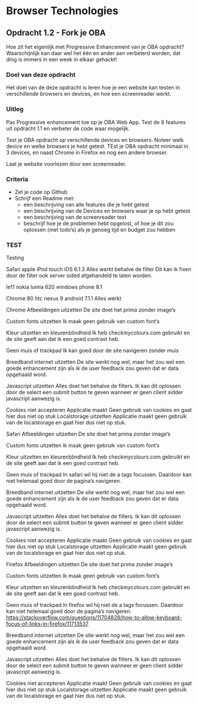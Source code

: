 # Browser Technologies
## Opdracht 1.2 - Fork je OBA
Hoe zit het eigenlijk met Progressive Enhancement van je OBA opdracht? Waarschijnlijk kan daar wel het één en ander aan verbeterd worden, dat ding is immers in een week in elkaar gehackt!

### Doel van deze opdracht
Het doel van de deze opdracht is leren hoe je een website kan testen in verschillende browsers en devices, en hoe een screenreader werkt.



### Uitleg
Pas Progressive enhancement toe op je OBA Web App. Test de 8 features uit opdracht 1.1 en verbeter de code waar mogelijk.

Test je OBA opdracht op verschillende devices en browsers. Noteer welk device en welke browsers je hebt getest. TEst je OBA opdracht minimaal in 3 devices, en naast Chrome in Firefox en nog een andere browser.

Laat je website voorlezen door een screenreader.


### Criteria
- Zet je code op Github
- Schrijf een Readme met:
  - een beschrijving van alle features die je hebt getest
  - een beschrijving van de Devices en browsers waar je op hebt getest
  - een beschrijving van de screenreader test
  - beschrijf hoe je de problemen hebt opgelost, of hoe je dit zou oplossen (met todo’s) als je genoeg tijd en budget zou hebben


### TEST

Testing

Safari apple iPod touch iOS 6.1.3
Alles werkt behalve de filter
Dit kan ik fixen door de filter ook server sided afgehandeld te laten worden.

Ie11 nokia lumia 620 windows phone 8.1

Chrome 80 htc nexus 9 android 7.1.1
Alles werkt


Chrome 
Afbeeldingen uitzetten
De site doet het prima zonder image’s

Custom fonts uitzetten
Ik maak geen gebruik van custom font’s 

Kleur uitzetten en kleurenblindheid
Ik heb checkmycolours.com gebruikt en de site geeft aan dat ik een goed contrast heb.

Geen muis of trackpad
Ik kan goed door de site navigeren zonder muis

Breedband internet uitzetten
De site werkt nog wel, maar het zou wel een goede enhancement zijn als ik de user feedback zou geven dat er data opgehaald word.

Javascript uitzetten
Alles doet het behalve de filters.
Ik kan dit oplossen door de select een submit button te geven wanneer er geen client sidder javascript aanwezig is.


Cookies niet accepteren
Applicatie maakt Geen gebruik van cookies en gaat hier dus niet op stuk
Localstorage uitzetten
Applicatie maakt geen gebruik van de localstorage en gaat hier dus niet op stuk.

Safari 
Afbeeldingen uitzetten
De site doet het prima zonder image’s

Custom fonts uitzetten
Ik maak geen gebruik van custom font’s 

Kleur uitzetten en kleurenblindheid
Ik heb checkmycolours.com gebruikt en de site geeft aan dat ik een goed contrast heb.

Geen muis of trackpad
In safari wil hij niet de a tags focussen. Daardoor kan niet helemaal goed door de pagina’s navigeren.


Breedband internet uitzetten
De site werkt nog wel, maar het zou wel een goede enhancement zijn als ik de user feedback zou geven dat er data opgehaald word.

Javascript uitzetten
Alles doet het behalve de filters.
Ik kan dit oplossen door de select een submit button te geven wanneer er geen client sidder javascript aanwezig is.


Cookies niet accepteren
Applicatie maakt Geen gebruik van cookies en gaat hier dus niet op stuk
Localstorage uitzetten
Applicatie maakt geen gebruik van de localstorage en gaat hier dus niet op stuk.

Firefox 
Afbeeldingen uitzetten
De site doet het prima zonder image’s

Custom fonts uitzetten
Ik maak geen gebruik van custom font’s 

Kleur uitzetten en kleurenblindheid
Ik heb checkmycolours.com gebruikt en de site geeft aan dat ik een goed contrast heb.

Geen muis of trackpad
In firefox wil hij niet de a tags focussen. Daardoor kan niet helemaal goed door de pagina’s navigeren.
https://stackoverflow.com/questions/11704828/how-to-allow-keyboard-focus-of-links-in-firefox/11713537

Breedband internet uitzetten
De site werkt nog wel, maar het zou wel een goede enhancement zijn als ik de user feedback zou geven dat er data opgehaald word.

Javascript uitzetten
Alles doet het behalve de filters.
Ik kan dit oplossen door de select een submit button te geven wanneer er geen client sidder javascript aanwezig is.


Cookies niet accepteren
Applicatie maakt Geen gebruik van cookies en gaat hier dus niet op stuk
Localstorage uitzetten
Applicatie maakt geen gebruik van de localstorage en gaat hier dus niet op stuk.

